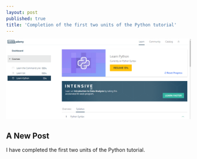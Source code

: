 ```yaml
---
layout: post
published: true
title: 'Completion of the first two units of the Python tutorial'
---
```



![zoltan_tomko_python.PNG](/img/zoltan_tomko_python.PNG)

## A New Post

I have completed the first two units of the Python tutorial.
